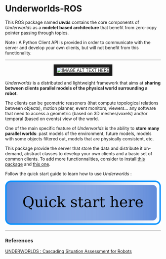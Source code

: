 # Underworlds-ROS
This ROS package named ***uwds*** contains the core components of *Underworlds* as a **nodelet based architecture** that benefit from zero-copy pointer passing through topics.

Note : A Python Client API is provided in order to communicate with the server and develop your own clients, but will not benefit from this functionality.

----
<a href="http://www.youtube.com/watch?feature=player_embedded&v=sM5uTl-Klxo" target="blank"><p align="center"><img src="http://img.youtube.com/vi/sM5uTl-Klxo/0.jpg"
alt="IMAGE ALT TEXT HERE" width="480" height="360" border="10" /></p></a>

*Underworlds* is a distributed and lightweight framework that aims at **sharing between clients parallel models of the physical world surrounding a robot**.

The clients can be geometric reasoners (that compute topological relations between objects), motion planner, event monitors, viewers... any software that need to access a geometric (based on 3D meshes/voxels) and/or temporal (based on events) view of the world.

One of the main specific feature of *Underworlds* is the ability to **store many parallel worlds**: past models of the environment, future models, models with some objects filtered out, models that are physically consistent, etc.

This package provide the server that store the data and distribute it on-demand, abstract classes to develop your own clients and a basic set of common clients. To add more functionnalities, consider to install [this package](https://github.com/underworlds-robot/uwds_basic_clients) and [this one](https://github.com/underworlds-robot/uwds_physics_clients).

Follow the quick start guide to learn how to use *Underworlds* :

<a href="QUICKSTART.md"><p align="center">
  <img src="img/quick_start.png" alt="Quick start here !"/>
</p></a>

---
### References

[UNDERWORLDS : Cascading Situation Assessment for Robots](https://academia.skadge.org/publis/lemaignan2018underworlds.pdf)
